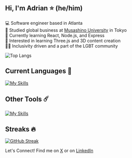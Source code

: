 ## Hi, I'm Adrian ⭐ (he/him)

💻 Software engineer based in Atlanta</br>
💼 Studied global business at [Musashino University](https://www.musashino-u.ac.jp/academics/faculty/global_studies/global_business/) in Tokyo</br>
🌱 Currently learning React, Node.js, and Express</br>
💭 Interested in learning Three.js and 3D content creation</br>
🏳️‍🌈 Inclusivity driven and a part of the LGBT community

![Top Langs](https://github-readme-stats.vercel.app/api/top-langs/?username=AdrianMaresDev&layout=compact&theme=tokyonight)

## Current Languages 🚀

[![My Skills](https://skillicons.dev/icons?i=js,html,css)](https://skillicons.dev)

## Other Tools ☄️

[![My Skills](https://skillicons.dev/icons?i=git,github,vscode,tailwind,nodejs,express,netlify,windows,figma)](https://skillicons.dev)

## Streaks 🔥

[![GitHub Streak](https://streak-stats.demolab.com?user=AdrianMaresDev&theme=tokyonight)](https://git.io/streak-stats)

Let's Connect! Find me on [X](https://x.com/MaresDev) or on [LinkedIn](https://www.linkedin.com/in/adrianmaresca/)

